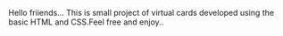 Hello friiends...
This is small project of virtual cards developed using the basic HTML and CSS.Feel free and enjoy..
